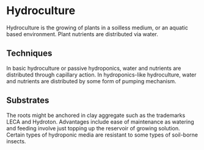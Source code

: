 # Hydroculture
Hydroculture is the growing of plants in a soilless medium, or an aquatic based environment. Plant nutrients are distributed via water.
## Techniques
In basic hydroculture or passive hydroponics, water and nutrients are distributed through capillary action. In hydroponics-like hydroculture, water and nutrients are distributed by some form of pumping mechanism.
## Substrates
The roots might be anchored in clay aggregate such as the trademarks LECA and Hydroton.
Advantages include ease of maintenance as watering and feeding involve just topping up the reservoir of growing solution. Certain types of hydroponic media are resistant to some types of soil-borne insects.

